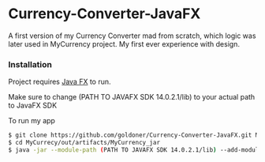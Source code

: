 # Currency-Converter-JavaFX
A first version of my Currency Converter mad from scratch, which logic was later used in MyCurrency project.
My first ever experience with design. 

### Installation

Project requires [Java FX](https://openjfx.io) to run.

Make sure to change (PATH TO JAVAFX SDK 14.0.2.1/lib) to your actual path to JavaFX SDK

To run my app

```sh
$ git clone https://github.com/goldoner/Currency-Converter-JavaFX.git MyCurrency
$ cd MyCurrecy/out/artifacts/MyCurrency_jar
$ java -jar --module-path (PATH TO JAVAFX SDK 14.0.2.1/lib) --add-modules javafx.controls,,javafx.fxml --add-exports javafx.graphics/com.sun.javafx.sg.prism=ALL-UNNAMED MyCurrency.jar
